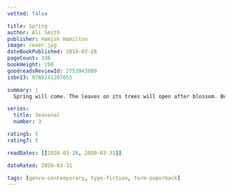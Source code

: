 ```yaml
---
vetted: false

title: Spring
author: Ali Smith
publisher: Hamish Hamilton
image: cover.jpg
dateBookPublished: 2019-03-28
pageCount: 336
bookHeight: 198
goodreadsReviewId: 2753943809
isbn13: 9780241207055

summary: |
  Spring will come. The leaves on its trees will open after blossom. Before it arrives, a hundred years of empire-making. The dawn breaks cold and still but, deep in the earth, things are growing.

series:
  title: Seasonal
  number: 3

rating5: 5
rating7: 5

readDates: [[2020-03-28, 2020-03-31]]

dateRated: 2020-03-31

tags: [genre-contemporary, type-fiction, form-paperback]
---
```

